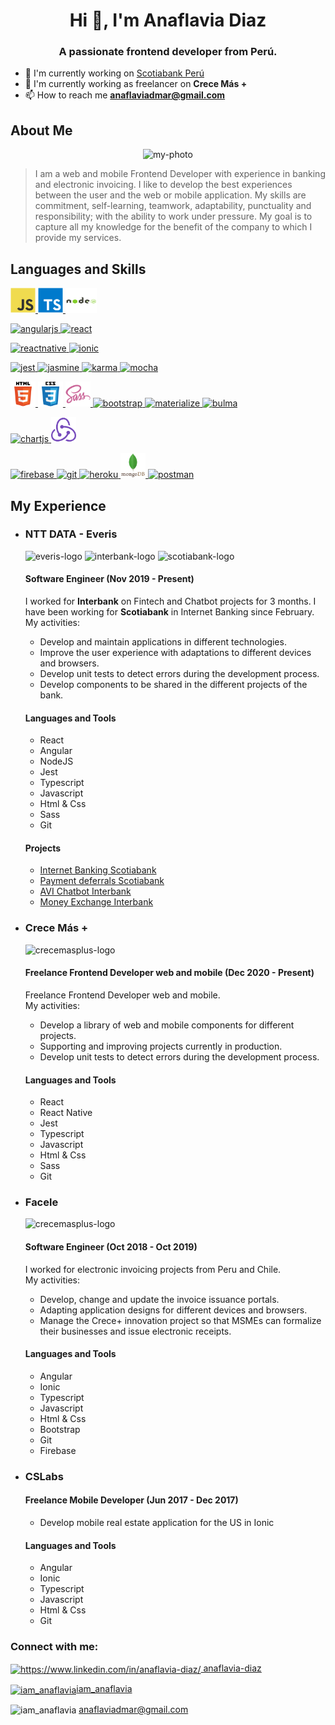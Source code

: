 <h1 align="center">Hi 👋, I'm Anaflavia Diaz</h1>
<h3 align="center">A passionate frontend developer from Perú.</h3>

- 🔭 I'm currently working on [Scotiabank Perú](https://mi.scotiabank.com.pe/login)
- 🔭 I'm currently working as freelancer on **Crece Más +**
- 📫 How to reach me **anaflaviadmar@gmail.com**

<h2>About Me</h2>

<div align="center">
<img src="https://user-images.githubusercontent.com/15807118/117588220-abba9d80-b0e7-11eb-8191-6864e086362f.jpeg" alt="my-photo" width="250px">
</div>

> I am a web and mobile Frontend Developer with experience in banking and electronic invoicing. I like to develop the best experiences between the user and the web or mobile application. My skills are commitment, self-learning, teamwork, adaptability, punctuality and responsibility; with the ability to work under pressure. My goal is to capture all my knowledge for the benefit of the company to which I provide my services.

<h2>Languages and Skills</h2>

<a href="https://developer.mozilla.org/en-US/docs/Web/JavaScript" target="_blank"> <img src="https://raw.githubusercontent.com/devicons/devicon/master/icons/javascript/javascript-original.svg" alt="javascript" width="40" height="40"/> </a> 
<a href="https://www.typescriptlang.org/" target="_blank"> <img src="https://raw.githubusercontent.com/devicons/devicon/master/icons/typescript/typescript-original.svg" alt="typescript" width="40" height="40"/> </a> 
<a href="https://nodejs.org" target="_blank"> <img src="https://raw.githubusercontent.com/devicons/devicon/master/icons/nodejs/nodejs-original-wordmark.svg" alt="nodejs" width="50" height="40"/> </a> 

<a href="https://angular.io" target="_blank"> <img src="https://upload.wikimedia.org/wikipedia/commons/thumb/c/cf/Angular_full_color_logo.svg/250px-Angular_full_color_logo.svg.png" alt="angularjs" width="50" height="50"/> </a> 
<a href="https://reactjs.org/" target="_blank"> <img src="https://reactnative.dev/img/header_logo.svg" alt="react" width="40" height="50"/> </a> 

<a href="https://reactnative.dev/" target="_blank"> <img src="https://raw.githubusercontent.com/kristerkari/react-native-svg-transformer/master/images/react-native-logo.png" alt="reactnative" width="50" height="60"/> </a> 
<a href="https://ionicframework.com" target="_blank"> <img src="https://upload.wikimedia.org/wikipedia/commons/d/d1/Ionic_Logo.svg" alt="ionic" width="70" height="40"/> </a> 

<a href="https://jestjs.io" target="_blank"> <img src="https://www.vectorlogo.zone/logos/jestjsio/jestjsio-icon.svg" alt="jest" width="40" height="40"/> </a> 
<a href="https://jasmine.github.io/" target="_blank"> <img src="https://www.vectorlogo.zone/logos/jasmine/jasmine-icon.svg" alt="jasmine" width="40" height="40"/> </a> 
<a href="https://karma-runner.github.io/latest/index.html" target="_blank"> <img src="https://raw.githubusercontent.com/detain/svg-logos/780f25886640cef088af994181646db2f6b1a3f8/svg/karma.svg" alt="karma" width="40" height="40"/> </a> 
<a href="https://mochajs.org" target="_blank"> <img src="https://www.vectorlogo.zone/logos/mochajs/mochajs-icon.svg" alt="mocha" width="40" height="40"/> </a> 


<a href="https://www.w3.org/html/" target="_blank"> <img src="https://raw.githubusercontent.com/devicons/devicon/master/icons/html5/html5-original-wordmark.svg" alt="html5" width="40" height="40"/> </a> 
<a href="https://www.w3schools.com/css/" target="_blank"> <img src="https://raw.githubusercontent.com/devicons/devicon/master/icons/css3/css3-original-wordmark.svg" alt="css3" width="40" height="40"/> </a> 
<a href="https://sass-lang.com" target="_blank"> <img src="https://raw.githubusercontent.com/devicons/devicon/master/icons/sass/sass-original.svg" alt="sass" width="40" height="40"/> </a>
<a href="https://getbootstrap.com/" target="_blank"> <img src="https://getbootstrap.com/docs/5.0/assets/brand/bootstrap-social-logo.png" alt="bootstrap" width="40" height="40"/> </a> 
<a href="https://materializecss.com/" target="_blank"> <img src="https://raw.githubusercontent.com/prplx/svg-logos/5585531d45d294869c4eaab4d7cf2e9c167710a9/svg/materialize.svg" alt="materialize" width="40" height="40"/> </a> 
<a href="https://bulma.io/" target="_blank"> <img src="https://raw.githubusercontent.com/gilbarbara/logos/804dc257b59e144eaca5bc6ffd16949752c6f789/logos/bulma.svg" alt="bulma" width="40" height="40"/> </a> 

<a href="https://www.chartjs.org" target="_blank"> <img src="https://www.chartjs.org/media/logo-title.svg" alt="chartjs" width="40" height="40"/> </a> 
<a href="https://redux.js.org" target="_blank"> <img src="https://raw.githubusercontent.com/devicons/devicon/master/icons/redux/redux-original.svg" alt="redux" width="40" height="40"/> </a> 

<a href="https://firebase.google.com/" target="_blank"> <img src="https://www.vectorlogo.zone/logos/firebase/firebase-icon.svg" alt="firebase" width="40" height="40"/> </a> 
<a href="https://git-scm.com/" target="_blank"> <img src="https://www.vectorlogo.zone/logos/git-scm/git-scm-icon.svg" alt="git" width="40" height="40"/> </a> 
<a href="https://heroku.com" target="_blank"> <img src="https://www.vectorlogo.zone/logos/heroku/heroku-icon.svg" alt="heroku" width="40" height="40"/> </a> 
<a href="https://www.mongodb.com/" target="_blank"> <img src="https://raw.githubusercontent.com/devicons/devicon/master/icons/mongodb/mongodb-original-wordmark.svg" alt="mongodb" width="40" height="40"/> </a> 
<a href="https://postman.com" target="_blank"> <img src="https://www.vectorlogo.zone/logos/getpostman/getpostman-icon.svg" alt="postman" width="40" height="40"/> </a> 


<h2>My Experience</h2>
<ul>
  <li>
    <h3>NTT DATA - Everis</h3>
    <img src="https://www.everis.com/sites/all/themes/everis/logo.png" alt="everis-logo">
    <img src="https://cdn.worldvectorlogo.com/logos/interbank-2.svg" alt="interbank-logo" width="80px">
    <img src="https://logos-marcas.com/wp-content/uploads/2021/03/Scotiabank-Logo.png" alt="scotiabank-logo" width="80px">
    <h4><b>Software Engineer</b> (Nov 2019 - Present)</h4>
    <p>I worked for <b>Interbank</b> on Fintech and Chatbot projects for 3 months.
    I have been working for <b>Scotiabank</b> in Internet Banking since February.
    <br />My activities:
    </p>
    <ul>
      <li>Develop and maintain applications in different technologies.</li>
      <li>Improve the user experience with adaptations to different devices and browsers.</li>
      <li>Develop unit tests to detect errors during the development process.</li>
      <li>Develop components to be shared in the different projects of the bank.</li>
    </ul>
    <h4>Languages and Tools</h4>
    <ul>
      <li>React</li>
      <li>Angular</li>
      <li>NodeJS</li>
      <li>Jest</li>
      <li>Typescript</li>
      <li>Javascript</li>
      <li>Html & Css</li>
      <li>Sass</li>
      <li>Git</li>
    </ul>
    <h4>Projects</h4>
    <ul>
      <li><a href="https://mi.scotiabank.com.pe/login" target="_blank">Internet Banking Scotiabank</a></li>
      <li><a href="https://mi.scotiabank.com.pe/payment-deferrals/definitive" target="_blank">Payment deferrals Scotiabank</a></li>
      <li> <a href="https://interbank.pe/avi-whatsapp/politicas-de-privacidad" target="_blank">AVI Chatbot Interbank</a></li>
      <li> <a href="https://apps.apple.com/pe/app/intercambios/id1485028346" target="_blank">Money Exchange Interbank</a></li>
    </ul>
  </li>

  <li>
    <h3>Crece Más + </h3>
    <img width="100px" src="https://user-images.githubusercontent.com/15807118/117602430-53e75b00-b116-11eb-8953-324e9703c0d0.jpg" alt="crecemasplus-logo">
    <h4><b>Freelance Frontend Developer web and mobile</b> (Dec 2020 - Present)</h4>
    <p>Freelance Frontend Developer web and mobile.
    <br />My activities:</p>
    <ul>
      <li>Develop a library of web and mobile components for different projects.</li>
      <li>Supporting and improving projects currently in production.</li>
      <li>Develop unit tests to detect errors during the development process.</li>
    </ul>
    <h4>Languages and Tools</h4>
    <ul>
      <li>React</li>
      <li>React Native</li>
      <li>Jest</li>
      <li>Typescript</li>
      <li>Javascript</li>
      <li>Html & Css</li>
      <li>Sass</li>
      <li>Git</li>
    </ul>
  </li>

  <li>
    <h3>Facele </h3>
    <img width="200px" src="https://user-images.githubusercontent.com/15807118/117602620-bfc9c380-b116-11eb-8de5-ecc52a98c178.png" alt="crecemasplus-logo">
    <h4><b>Software Engineer</b> (Oct 2018 - Oct 2019)</h4>
    <p>I worked for electronic invoicing projects from Peru and Chile.
    <br />My activities:</p>
    <ul>
      <li>Develop, change and update the invoice issuance portals.</li>
      <li>Adapting application designs for different devices and browsers.</li>
      <li>Manage the Crece+ innovation project so that MSMEs can formalize their businesses and issue electronic receipts.</li>
    </ul>
    <h4>Languages and Tools</h4>
    <ul>
      <li>Angular</li>
      <li>Ionic</li>
      <li>Typescript</li>
      <li>Javascript</li>
      <li>Html & Css</li>
      <li>Bootstrap</li>
      <li>Git</li>
      <li>Firebase</li>
    </ul>
  </li>

  <li>
    <h3>CSLabs </h3>
    <h4><b>Freelance Mobile Developer</b> (Jun 2017 - Dec 2017)</h4>
    <ul>
      <li>Develop mobile real estate application for the US in Ionic</li>
    </ul>
    <h4>Languages and Tools</h4>
    <ul>
      <li>Angular</li>
      <li>Ionic</li>
      <li>Typescript</li>
      <li>Javascript</li>
      <li>Html & Css</li>
      <li>Git</li>
    </ul>
  </li>
</ul>


<h3>Connect with me:</h3>

<p>
  <a href="https://linkedin.com/in/https://www.linkedin.com/in/anaflavia-diaz/" target="blank">
  <img align="center" src="https://image.flaticon.com/icons/png/512/174/174857.png" alt="https://www.linkedin.com/in/anaflavia-diaz/" height="30" width="30" /> anaflavia-diaz</a>
</p>

<p>
  <a href="https://instagram.com/iam_anaflavia" target="blank">
  <img align="center" src="https://cdn.worldvectorlogo.com/logos/instagram-2016-5.svg" alt="iam_anaflavia" height="30" width="40" />iam_anaflavia</a>
</p>

<p>
  <img align="center" src="https://logos-marcas.com/wp-content/uploads/2020/11/Gmail-Logo.png" alt="iam_anaflavia" height="23" width="40" />
  <a href="mailto:anaflaviadmar@gmail.com">anaflaviadmar@gmail.com</a>
</p>
